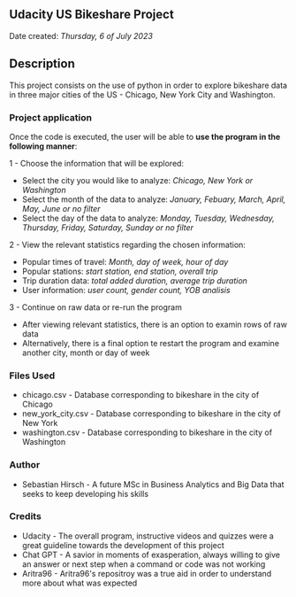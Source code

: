 ## Udacity US Bikeshare Project
Date created: _Thursday, 6 of July 2023_

## Description
This project consists on the use of python in order to explore bikeshare data in three major cities of the US - Chicago, New York City and Washington.

### Project application
Once the code is executed, the user will be able to **use the program in the following manner**:

1 - Choose the information that will be explored:
* Select the city you would like to analyze: _Chicago, New York or Washington_
* Select the month of the data to analyze: _January, Febuary, March, April, May, June or no filter_
* Select the day of the data to analyze: _Monday, Tuesday, Wednesday, Thursday, Friday, Saturday, Sunday or no filter_

2 - View the relevant statistics regarding the chosen information:
* Popular times of travel: _Month, day of week, hour of day_
* Popular stations: _start station, end station, overall trip_
* Trip duration data: _total added duration, average trip duration_
* User information: _user count, gender count, YOB analisis_

3 - Continue on raw data or re-run the program 
* After viewing relevant statistics, there is an option to examin rows of raw data
* Alternatively, there is a final option te restart the program and examine another city, month or day of week

### Files Used
* chicago.csv - Database corresponding to bikeshare in the city of Chicago
* new_york_city.csv - Database corresponding to bikeshare in the city of New York
* washington.csv - Database corresponding to bikeshare in the city of Washington

### Author
* Sebastian Hirsch - A future MSc in Business Analytics and Big Data that seeks to keep developing his skills

### Credits
* Udacity - The overall program, instructive videos and quizzes were a great guideline towards the development of this project
* Chat GPT - A savior in moments of exasperation, always willing to give an answer or next step when a command or code was not working
* Aritra96 - Aritra96's repositroy was a true aid in order to understand more about what was expected  

